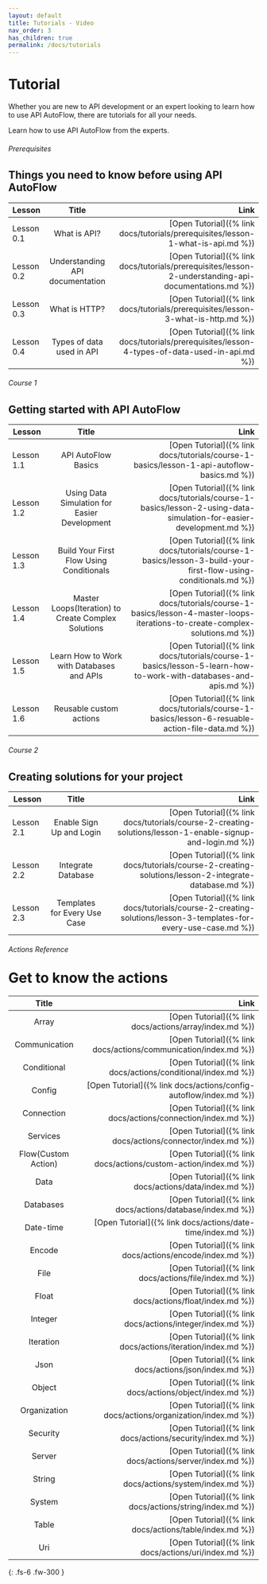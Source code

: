 ```yaml
---
layout: default
title: Tutorials - Video
nav_order: 3
has_children: true
permalink: /docs/tutorials
---
```

# Tutorial
Whether you are new to API development or an expert looking to learn how to use API AutoFlow, there are tutorials for all your needs.

Learn how to use API AutoFlow from the experts.

<h6>Prerequisites</h6>
<h2 style="margin-top:0">Things you need to know before using API AutoFlow</h2>


| Lesson        | Title           | Link  |
| ------------- |:-------------:| -----:|
| Lesson 0.1  | What is API?  | [Open Tutorial]({% link docs/tutorials/prerequisites/lesson-1-what-is-api.md %}) |
| Lesson 0.2  | Understanding API documentation | [Open Tutorial]({% link docs/tutorials/prerequisites/lesson-2-understanding-api-documentations.md %}) |
| Lesson 0.3  | What is HTTP? | [Open Tutorial]({% link docs/tutorials/prerequisites/lesson-3-what-is-http.md %}) |
| Lesson 0.4  | Types of data used in API  | [Open Tutorial]({% link docs/tutorials/prerequisites/lesson-4-types-of-data-used-in-api.md %}) |

<h6>Course 1</h6>
<h2 style="margin-top:0">Getting started with API AutoFlow</h2>


| Lesson       | Title           | Link  |
| ------------- |:-------------:| -----:|
| Lesson 1.1  | API AutoFlow Basics  | [Open Tutorial]({% link docs/tutorials/course-1-basics/lesson-1-api-autoflow-basics.md %}) |
| Lesson 1.2  | Using Data Simulation for Easier Development | [Open Tutorial]({% link docs/tutorials/course-1-basics/lesson-2-using-data-simulation-for-easier-development.md %}) |
| Lesson 1.3  | Build Your First Flow Using Conditionals | [Open Tutorial]({% link docs/tutorials/course-1-basics/lesson-3-build-your-first-flow-using-conditionals.md %}) |
| Lesson 1.4  | Master Loops(Iteration) to Create Complex Solutions | [Open Tutorial]({% link docs/tutorials/course-1-basics/lesson-4-master-loops-iterations-to-create-complex-solutions.md %}) |
| Lesson 1.5  | Learn How to Work with Databases and APIs | [Open Tutorial]({% link docs/tutorials/course-1-basics/lesson-5-learn-how-to-work-with-databases-and-apis.md %}) |
| Lesson 1.6  | Reusable custom actions | [Open Tutorial]({% link docs/tutorials/course-1-basics/lesson-6-resuable-action-file-data.md %}) |

<h6>Course 2</h6>
<h2 style="margin-top:0">Creating solutions for your project</h2>


| Lesson        | Title           | Link  |
| ------------- |:-------------:| -----:|
| Lesson 2.1  | Enable Sign Up and Login  | [Open Tutorial]({% link docs/tutorials/course-2-creating-solutions/lesson-1-enable-signup-and-login.md %}) |
| Lesson 2.2  | Integrate Database  | [Open Tutorial]({% link docs/tutorials/course-2-creating-solutions/lesson-2-integrate-database.md %}) |
| Lesson 2.3  | Templates for Every Use Case  | [Open Tutorial]({% link docs/tutorials/course-2-creating-solutions/lesson-3-templates-for-every-use-case.md %}) |


<h6>Actions Reference</h6>
<h1 style="margin-top:0">Get to know the actions</h1>


| Title           | Link  |
|:-------------:| -----:|
| Array  | [Open Tutorial]({% link docs/actions/array/index.md %}) |
| Communication | [Open Tutorial]({% link docs/actions/communication/index.md %}) |
| Conditional | [Open Tutorial]({% link docs/actions/conditional/index.md %}) |
| Config | [Open Tutorial]({% link docs/actions/config-autoflow/index.md %}) |
| Connection | [Open Tutorial]({% link docs/actions/connection/index.md %}) |
| Services | [Open Tutorial]({% link docs/actions/connector/index.md %}) |
| Flow(Custom Action) | [Open Tutorial]({% link docs/actions/custom-action/index.md %}) |
| Data | [Open Tutorial]({% link docs/actions/data/index.md %}) |
| Databases | [Open Tutorial]({% link docs/actions/database/index.md %}) |
| Date-time | [Open Tutorial]({% link docs/actions/date-time/index.md %}) |
| Encode | [Open Tutorial]({% link docs/actions/encode/index.md %}) |
| File | [Open Tutorial]({% link docs/actions/file/index.md %}) |
| Float | [Open Tutorial]({% link docs/actions/float/index.md %}) |
| Integer | [Open Tutorial]({% link docs/actions/integer/index.md %}) |
| Iteration | [Open Tutorial]({% link docs/actions/iteration/index.md %}) |
| Json | [Open Tutorial]({% link docs/actions/json/index.md %}) |
| Object | [Open Tutorial]({% link docs/actions/object/index.md %}) |
| Organization | [Open Tutorial]({% link docs/actions/organization/index.md %}) |
| Security | [Open Tutorial]({% link docs/actions/security/index.md %}) |
| Server | [Open Tutorial]({% link docs/actions/server/index.md %}) |
| String | [Open Tutorial]({% link docs/actions/system/index.md %}) |
| System | [Open Tutorial]({% link docs/actions/string/index.md %}) |
| Table | [Open Tutorial]({% link docs/actions/table/index.md %}) |
| Uri | [Open Tutorial]({% link docs/actions/uri/index.md %}) |



{: .fs-6 .fw-300 }

